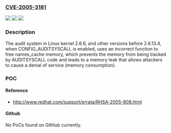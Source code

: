 ### [CVE-2005-3181](https://cve.mitre.org/cgi-bin/cvename.cgi?name=CVE-2005-3181)
![](https://img.shields.io/static/v1?label=Product&message=n%2Fa&color=blue)
![](https://img.shields.io/static/v1?label=Version&message=%3D%20n%2Fa%20&color=brighgreen)
![](https://img.shields.io/static/v1?label=Vulnerability&message=n%2Fa&color=brighgreen)

### Description

The audit system in Linux kernel 2.6.6, and other versions before 2.6.13.4, when CONFIG_AUDITSYSCALL is enabled, uses an incorrect function to free names_cache memory, which prevents the memory from being tracked by AUDITSYSCALL code and leads to a memory leak that allows attackers to cause a denial of service (memory consumption).

### POC

#### Reference
- http://www.redhat.com/support/errata/RHSA-2005-808.html

#### Github
No PoCs found on GitHub currently.

